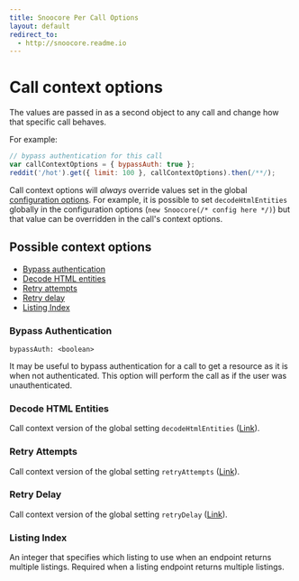 ```yaml
---
title: Snoocore Per Call Options
layout: default
redirect_to:
  - http://snoocore.readme.io
---
```


# Call context options

The values are passed in as a second object to any call and change how that specific call behaves.

For example:

```javascript
// bypass authentication for this call
var callContextOptions = { bypassAuth: true };
reddit('/hot').get({ limit: 100 }, callContextOptions).then(/**/);
```

Call context options will *always* override values set in the global [configuration options](config.html). For example, it is possible to set `decodeHtmlEntities` globally in the configuration options (`new Snoocore(/* config here */)`) but that value can be overridden in the call's context options.


## Possible context options

 - [Bypass authentication](#bypassAuth)
 - [Decode HTML entities](#decodeHtml)
 - [Retry attempts](#retryAttempts)
 - [Retry delay](#retryDelay)
 - [Listing Index](#listingIndex)


<a name="bypassAuth"></a>
### Bypass Authentication

`bypassAuth: <boolean>`

It may be useful to bypass authentication for a call to get a resource as it is when not authenticated. This option will perform the call as if the user was unauthenticated.

<a name="decodeHtml"></a>
### Decode HTML Entities

Call context version of the global setting `decodeHtmlEntities` ([Link](config.html#decodeHtml)).

<a name="retryAttempts"></a>
### Retry Attempts

Call context version of the global setting `retryAttempts` ([Link](config.html#retryAttempts)).

<a name="retryDelay"></a>
### Retry Delay

Call context version of the global setting `retryDelay` ([Link](config.html#retryDelay)).

<a name="listingIndex"></a>
### Listing Index

An integer that specifies which listing to use when an endpoint returns multiple listings. Required when a listing endpoint returns multiple listings.
